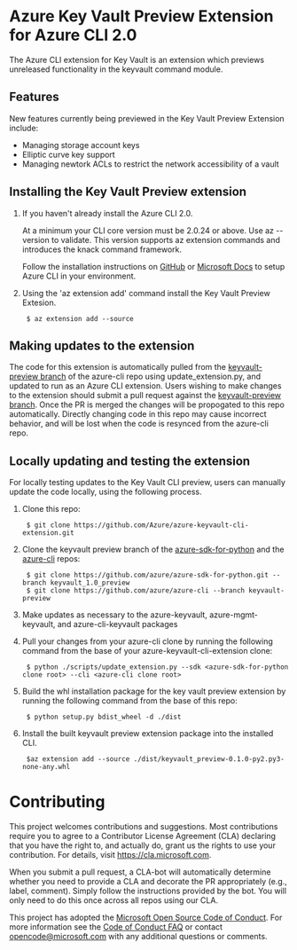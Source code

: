 #  Azure Key Vault Preview Extension for Azure CLI 2.0

The Azure CLI extension for Key Vault is an extension which previews unreleased functionality in the keyvault command module.

## Features

New features currently being previewed in the Key Vault Preview Extension include:

- Managing storage account keys
- Elliptic curve key support
- Managing newtork ACLs to restrict the network accessibility of a vault

## Installing the Key Vault Preview extension


1. If you haven't already install the Azure CLI 2.0.  

    At a minimum your CLI core version must be 2.0.24 or above. Use az --version to validate. This version supports az extension commands and introduces the knack command framework.

    Follow the installation instructions on [GitHub](https://github.com/Azure/azure-cli) or [Microsoft Docs](https://docs.microsoft.com/en-us/cli/azure/install-azure-cli?view=azure-cli-latest) to setup Azure CLI in your environment.

1. Using the 'az extension add' command install the Key Vault Preview Extesion.

        $ az extension add --source 


## Making updates to the extension
The code for this extension is automatically pulled from the [keyvault-preview branch](https://github.com/Azure/azure-cli/tree/keyvault-preview) of the azure-cli repo using update_extension.py, and updated to run as an Azure CLI extension.  Users wishing to make changes to the extension should submit a pull request against the [keyvault-preview branch](https://github.com/Azure/azure-cli/tree/keyvault-preview).  Once the PR is merged the changes will be propogated to this repo automatically.  Directly changing code in this repo may cause incorrect behavior, and will be lost when the code is resynced from the azure-cli repo.

## Locally updating and testing the extension
For locally testing updates to the Key Vault CLI preview, users can manually update the code locally, using the following process.

1. Clone this repo:

        $ git clone https://github.com/Azure/azure-keyvault-cli-extension.git

1. Clone the keyvault preview branch of the [azure-sdk-for-python](https://github.com/azure/azure-sdk-for-python) and the [azure-cli](https://github.com/azure/azure-cli) repos:

        $ git clone https://github.com/azure/azure-sdk-for-python.git --branch keyvault_1.0_preview
        $ git clone https://github.com/azure/azure-cli --branch keyvault-preview
    
1. Make updates as necessary to the azure-keyvault, azure-mgmt-keyvault, and azure-cli-keyvault packages

1. Pull your changes from your azure-cli clone by running the following command from the base of your azure-keyvault-cli-extension clone:

        $ python ./scripts/update_extension.py --sdk <azure-sdk-for-python clone root> --cli <azure-cli clone root>

1. Build the whl installation package for the key vault preview extension by running the following command from the base of this repo:

        $ python setup.py bdist_wheel -d ./dist

1. Install the built keyvault preview extension package into the installed CLI.

        $az extension add --source ./dist/keyvault_preview-0.1.0-py2.py3-none-any.whl

# Contributing

This project welcomes contributions and suggestions.  Most contributions require you to agree to a
Contributor License Agreement (CLA) declaring that you have the right to, and actually do, grant us
the rights to use your contribution. For details, visit https://cla.microsoft.com.

When you submit a pull request, a CLA-bot will automatically determine whether you need to provide
a CLA and decorate the PR appropriately (e.g., label, comment). Simply follow the instructions
provided by the bot. You will only need to do this once across all repos using our CLA.

This project has adopted the [Microsoft Open Source Code of Conduct](https://opensource.microsoft.com/codeofconduct/).
For more information see the [Code of Conduct FAQ](https://opensource.microsoft.com/codeofconduct/faq/) or
contact [opencode@microsoft.com](mailto:opencode@microsoft.com) with any additional questions or comments.
